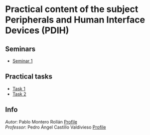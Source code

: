 # Practical content of the subject Peripherals and Human Interface Devices (PDIH)
## Seminars
* [Seminar 1](./Seminars/Seminar-1)

## Practical tasks
* [Task 1](./Tasks/Task-1)
* [Task 2](./Tasks/Task-2)

## Info
_Autor_: Pablo Montero Rollán [Profile](https://github.com/pabmonrol)\
_Professor_: Pedro Ángel Castillo Valdivieso [Profile](https://github.com/pacastillo)
